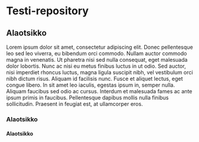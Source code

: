 # Testi-repository

## Alaotsikko
Lorem ipsum dolor sit amet, consectetur adipiscing elit. Donec pellentesque leo sed leo viverra, eu bibendum orci commodo. Nullam auctor commodo magna in venenatis. Ut pharetra nisi sed nulla consequat, eget malesuada dolor lobortis. Nunc ac nisi eu metus finibus luctus in ut odio. Sed auctor, nisi imperdiet rhoncus luctus, magna ligula suscipit nibh, vel vestibulum orci nibh dictum risus. Aliquam id facilisis nunc. Fusce et aliquet lectus, eget congue libero. In sit amet leo iaculis, egestas ipsum in, semper nulla. Aliquam faucibus sed odio ac cursus. Interdum et malesuada fames ac ante ipsum primis in faucibus. Pellentesque dapibus mollis nulla finibus sollicitudin. Praesent in feugiat est, at ullamcorper eros. 

### Alaotsikko

#### Alaotsikko

